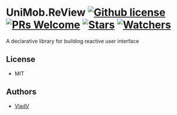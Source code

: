 # UniMob.ReView [![Github license](https://img.shields.io/github/license/vanifatovvlad/UniMob.svg)](#) [![PRs Welcome](https://img.shields.io/badge/PRs-welcome-brightgreen.svg)](#) [![Stars](https://img.shields.io/github/stars/vanifatovvlad/UniMob.svg?style=social)](https://github.com/vanifatovvlad/UniMob/stargazers) [![Watchers](https://img.shields.io/github/watchers/vanifatovvlad/UniMob.svg?style=social)](https://github.com/vanifatovvlad/UniMob/watchers)
A declarative library for building reactive user interface
<br>

## License
* MIT

## Authors
* [VladV](https://github.com/vanifatovvlad)